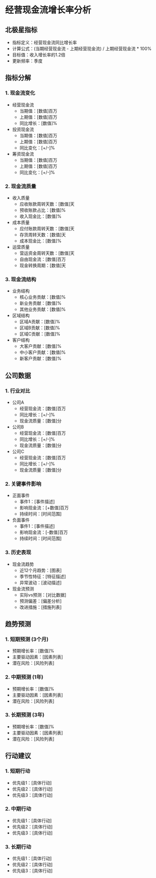 # 经营现金流增长率分析

## 北极星指标
- 指标定义：经营现金流同比增长率
- 计算公式：(当期经营现金流 - 上期经营现金流) / 上期经营现金流 * 100%
- 目标值：收入增长率的1.2倍
- 更新频率：季度

## 指标分解
### 1. 现金流变化
- 经营现金流
  - 当期值：[数值]百万
  - 上期值：[数值]百万
  - 同比增长：[数值]%
- 投资现金流
  - 当期值：[数值]百万
  - 上期值：[数值]百万
  - 同比变化：[+/-]%
- 筹资现金流
  - 当期值：[数值]百万
  - 上期值：[数值]百万
  - 同比变化：[+/-]%

### 2. 现金流质量
- 收入质量
  - 应收账款周转天数：[数值]天
  - 预收账款占比：[数值]%
  - 收入现金比：[数值]%
- 成本质量
  - 应付账款周转天数：[数值]天
  - 存货周转天数：[数值]天
  - 成本现金比：[数值]%
- 运营质量
  - 营运资金周转天数：[数值]天
  - 自由现金流：[数值]百万
  - 现金转换周期：[数值]天

### 3. 现金流结构
- 业务结构
  - 核心业务贡献：[数值]%
  - 新业务贡献：[数值]%
  - 其他业务贡献：[数值]%
- 区域结构
  - 区域A贡献：[数值]%
  - 区域B贡献：[数值]%
  - 区域C贡献：[数值]%
- 客户结构
  - 大客户贡献：[数值]%
  - 中小客户贡献：[数值]%
  - 新客户贡献：[数值]%

## 公司数据
### 1. 行业对比
- 公司A
  - 经营现金流：[数值]百万
  - 同比增长：[+/-]%
  - 现金流质量：[数值]分
- 公司B
  - 经营现金流：[数值]百万
  - 同比增长：[+/-]%
  - 现金流质量：[数值]分
- 公司C
  - 经营现金流：[数值]百万
  - 同比增长：[+/-]%
  - 现金流质量：[数值]分

### 2. 关键事件影响
- 正面事件
  - 事件1：[事件描述]
  - 影响现金流：[+数值]百万
  - 持续时间：[时间范围]
- 负面事件
  - 事件1：[事件描述]
  - 影响现金流：[-数值]百万
  - 持续时间：[时间范围]

### 3. 历史表现
- 现金流趋势
  - 近12个月趋势：[图表]
  - 季节性特征：[特征描述]
  - 异常波动：[波动描述]
- 现金流预测
  - 实际vs预测：[对比数据]
  - 预测偏差：[偏差分析]
  - 改进措施：[措施列表]

## 趋势预测
### 1. 短期预测 (3个月)
- 预期增长率：[数值]%
- 主要驱动因素：[因素列表]
- 潜在风险：[风险列表]

### 2. 中期预测 (1年)
- 预期增长率：[数值]%
- 主要驱动因素：[因素列表]
- 潜在风险：[风险列表]

### 3. 长期预测 (3年)
- 预期增长率：[数值]%
- 主要驱动因素：[因素列表]
- 潜在风险：[风险列表]

## 行动建议
### 1. 短期行动
- 优先级1：[具体行动]
- 优先级2：[具体行动]
- 优先级3：[具体行动]

### 2. 中期行动
- 优先级1：[具体行动]
- 优先级2：[具体行动]
- 优先级3：[具体行动]

### 3. 长期行动
- 优先级1：[具体行动]
- 优先级2：[具体行动]
- 优先级3：[具体行动] 
